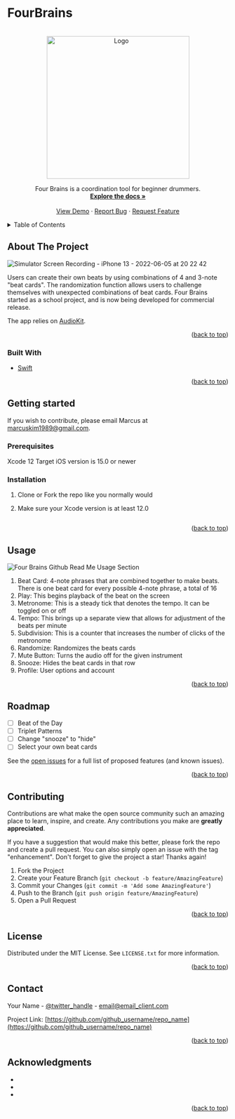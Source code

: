 # FourBrains
<div id="top"></div>
<!--
*** Thanks for checking out the Best-README-Template. If you have a suggestion
*** that would make this better, please fork the repo and create a pull request
*** or simply open an issue with the tag "enhancement".
*** Don't forget to give the project a star!
*** Thanks again! Now go create something AMAZING! :D
-->



<!-- PROJECT SHIELDS -->
<!--
*** I'm using markdown "reference style" links for readability.
*** Reference links are enclosed in brackets [ ] instead of parentheses ( ).
*** See the bottom of this document for the declaration of the reference variables
*** for contributors-url, forks-url, etc. This is an optional, concise syntax you may use.
*** https://www.markdownguide.org/basic-syntax/#reference-style-links
-->


<!-- PROJECT LOGO -->
<br />
<div align="center">
  <a href="https://github.com/marcuskim1989/fourbrains">
    <img src="https://user-images.githubusercontent.com/38197966/172091495-ea70dff6-f368-49d6-8266-d3314e0f6fb9.png" alt="Logo" width="325" height="325">
  </a>

  <p align="center">
    Four Brains is a coordination tool for beginner drummers. 
    <br />
    <a href="https://github.com/marcuskim1989/FourBrains"><strong>Explore the docs »</strong></a>
    <br />
    <br />
    <a href="https://github.com/marcuskim1989/FourBrains">View Demo</a>
    ·
    <a href="https://github.com/marcuskim1989/FourBrains/issues">Report Bug</a>
    ·
    <a href="https://github.com/marcuskim1989/FourBrains/issues">Request Feature</a>
  </p>
</div>



<!-- TABLE OF CONTENTS -->
<details>
  <summary>Table of Contents</summary>
  <ol>
    <li>
      <a href="#about-the-project">About The Project</a>
      <ul>
        <li><a href="#built-with">Built With</a></li>
      </ul>
    </li>
    <li>
      <a href="#getting-started">Getting Started</a>
      <ul>
        <li><a href="#prerequisites">Prerequisites</a></li>
        <li><a href="#installation">Installation</a></li>
      </ul>
    </li>
    <li><a href="#usage">Usage</a></li>
    <li><a href="#roadmap">Roadmap</a></li>
    <li><a href="#contributing">Contributing</a></li>
    <li><a href="#license">License</a></li>
    <li><a href="#contact">Contact</a></li>
    <li><a href="#acknowledgments">Acknowledgments</a></li>
  </ol>
</details>



<!-- ABOUT THE PROJECT -->
## About The Project

![Simulator Screen Recording - iPhone 13 - 2022-06-05 at 20 22 42](https://user-images.githubusercontent.com/38197966/172093395-d895b238-4042-4eb5-98f1-1bbf585dd7d6.gif)


Users can create their own beats by using combinations of 4 and 3-note "beat cards". The randomization function allows users to challenge themselves with unexpected combinations of beat cards. Four Brains started as a school project, and is now being developed for commercial release.

The app relies on <a href="https://github.com/AudioKit/AudioKit">AudioKit</a>.

<p align="right">(<a href="#top">back to top</a>)</p>



### Built With

* [Swift](https://www.swift.org/)

<p align="right">(<a href="#top">back to top</a>)</p>

<div id="top"></div>
<!--
*** Thanks for checking out the Best-README-Template. If you have a suggestion
*** that would make this better, please fork the repo and create a pull request
*** or simply open an issue with the tag "enhancement".
*** Don't forget to give the project a star!
*** Thanks again! Now go create something AMAZING! :D
-->


<!-- GETTING STARTED -->
## Getting started

If you wish to contribute, please email Marcus at marcuskim1989@gmail.com. 

### Prerequisites

Xcode 12
Target iOS version is 15.0 or newer

### Installation

1. Clone or Fork the repo like you normally would
2. Make sure your Xcode version is at least 12.0

   ```

<p align="right">(<a href="#top">back to top</a>)</p>



<!-- USAGE EXAMPLES -->
## Usage

![Four Brains Github Read Me Usage Section](https://user-images.githubusercontent.com/38197966/172277918-844278a1-8c27-4dc9-b2fd-a9a79f104302.png)


1. Beat Card: 4-note phrases that are combined together to make beats. There is one beat card for every possible 4-note phrase, a total of 16
2. Play: This begins playback of the beat on the screen
3. Metronome: This is a steady tick that denotes the tempo. It can be toggled on or off
4. Tempo: This brings up a separate view that allows for adjustment of the beats per minute
5. Subdivision: This is a counter that increases the number of clicks of the metronome
6. Randomize: Randomizes the beats cards
7. Mute Button: Turns the audio off for the given instrument
8. Snooze: Hides the beat cards in that row
9. Profile: User options and account

<p align="right">(<a href="#top">back to top</a>)</p>



<!-- ROADMAP -->
## Roadmap

- [ ] Beat of the Day
- [ ] Triplet Patterns
- [ ] Change "snooze" to "hide"
- [ ] Select your own beat cards

See the [open issues](https://github.com/marcuskim1989/fourbrains/issues) for a full list of proposed features (and known issues).

<p align="right">(<a href="#top">back to top</a>)</p>



<!-- CONTRIBUTING -->
## Contributing

Contributions are what make the open source community such an amazing place to learn, inspire, and create. Any contributions you make are **greatly appreciated**.

If you have a suggestion that would make this better, please fork the repo and create a pull request. You can also simply open an issue with the tag "enhancement".
Don't forget to give the project a star! Thanks again!

1. Fork the Project
2. Create your Feature Branch (`git checkout -b feature/AmazingFeature`)
3. Commit your Changes (`git commit -m 'Add some AmazingFeature'`)
4. Push to the Branch (`git push origin feature/AmazingFeature`)
5. Open a Pull Request

<p align="right">(<a href="#top">back to top</a>)</p>



<!-- LICENSE -->
## License

Distributed under the MIT License. See `LICENSE.txt` for more information.

<p align="right">(<a href="#top">back to top</a>)</p>



<!-- CONTACT -->
## Contact

Your Name - [@twitter_handle](https://twitter.com/twitter_handle) - email@email_client.com

Project Link: [https://github.com/github_username/repo_name](https://github.com/github_username/repo_name)

<p align="right">(<a href="#top">back to top</a>)</p>



<!-- ACKNOWLEDGMENTS -->
## Acknowledgments

* []()
* []()
* []()

<p align="right">(<a href="#top">back to top</a>)</p>



<!-- MARKDOWN LINKS & IMAGES -->
<!-- https://www.markdownguide.org/basic-syntax/#reference-style-links -->
[contributors-shield]: https://img.shields.io/github/contributors/github_username/repo_name.svg?style=for-the-badge
[contributors-url]: https://github.com/github_username/repo_name/graphs/contributors
[forks-shield]: https://img.shields.io/github/forks/github_username/repo_name.svg?style=for-the-badge
[forks-url]: https://github.com/github_username/repo_name/network/members
[stars-shield]: https://img.shields.io/github/stars/github_username/repo_name.svg?style=for-the-badge
[stars-url]: https://github.com/github_username/repo_name/stargazers
[issues-shield]: https://img.shields.io/github/issues/github_username/repo_name.svg?style=for-the-badge
[issues-url]: https://github.com/github_username/repo_name/issues
[license-shield]: https://img.shields.io/github/license/github_username/repo_name.svg?style=for-the-badge
[license-url]: https://github.com/github_username/repo_name/blob/master/LICENSE.txt
[linkedin-shield]: https://img.shields.io/badge/-LinkedIn-black.svg?style=for-the-badge&logo=linkedin&colorB=555
[linkedin-url]: https://linkedin.com/in/linkedin_username
[product-screenshot]: images/screenshot.png
